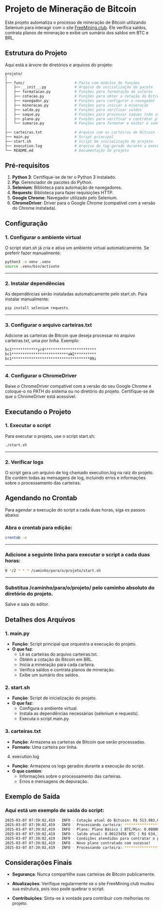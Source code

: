 # Projeto de Mineração de Bitcoin

Este projeto automatiza o processo de mineração de Bitcoin utilizando Selenium para interagir com o site [FreeMining.club](https://www.freemining.club). Ele verifica saldos, contrata planos de mineração e exibe um sumário dos saldos em BTC e BRL.



## Estrutura do Projeto
Aqui está a árvore de diretórios e arquivos do projeto:

```bash
projeto/
│
├── func/                       # Pasta com módulos de funções
│   ├── __init__.py             # Arquivo de inicialização do pacote
│   ├── formatacao.py           # Funções para formatação de valores
│   ├── cotacao.py              # Funções para obter a cotação do Bitcoin
│   ├── navegador.py            # Funções para configurar o navegador
│   ├── mineracao.py            # Funções para iniciar a mineração
│   ├── saldo.py                # Funções para verificar saldos
│   ├── saque.py                # Funções para processar saques (não implementado)
│   ├── plano.py                # Funções para verificar e contratar planos
│   └── sumario.py              # Funções para formatar e exibir o sumário
│
├── carteiras.txt               # Arquivo com as carteiras de Bitcoin (uma por linha)
├── main.py                     # Script principal
├── start.sh                    # Script de inicialização do projeto
├── execution.log               # Arquivo de log gerado durante a execução
└── README.md                   # Documentação do projeto
```

## Pré-requisitos
1. **Python 3**: Certifique-se de ter o Python 3 instalado.
2. **Pip**: Gerenciador de pacotes do Python.
3. **Selenium**: Biblioteca para automação de navegadores.
4. **Requests**: Biblioteca para fazer requisições HTTP.
5. **Google Chrome**: Navegador utilizado pelo Selenium.
6. **ChromeDriver**: Driver para o Google Chrome (compatível com a versão do Chrome instalada).


## Configuração
### 1. Configurar o ambiente virtual
O script start.sh já cria e ativa um ambiente virtual automaticamente. Se preferir fazer manualmente:

```bash
python3 -m venv .venv
source .venv/bin/activate
```

---

### 2. Instalar dependências
As dependências serão instaladas automaticamente pelo start.sh. Para instalar manualmente:

```bash
pip install selenium requests
```

---

### 3. Configurar o arquivo carteiras.txt
Adicione as carteiras de Bitcoin que deseja processar no arquivo carteiras.txt, uma por linha. Exemplo:

```bash
bc1************yr4************************
bc1**************************aW2**********
bc1************************************09i
```

---

### 4. Configurar o ChromeDriver
Baixe o ChromeDriver compatível com a versão do seu Google Chrome e coloque-o no PATH do sistema ou no diretório do projeto. Certifique-se de que o ChromeDriver está acessível.

## Executando o Projeto
### 1. Executar o script
Para executar o projeto, use o script start.sh:

```bash
./start.sh
```

---

### 2. Verificar logs
O script gera um arquivo de log chamado execution.log na raiz do projeto. Ele contém todas as mensagens de log, incluindo erros e informações sobre o processamento das carteiras.

## Agendando no Crontab
Para agendar a execução do script a cada duas horas, siga os passos abaixo:

### Abra o crontab para edição:

```bash
crontab -e
```

---

### Adicione a seguinte linha para executar o script a cada duas horas:

```bash
0 */2 * * * /caminho/para/o/projeto/start.sh
```

---

### Substitua /caminho/para/o/projeto/ pelo caminho absoluto do diretório do projeto.

Salve e saia do editor.

## Detalhes dos Arquivos
### 1. main.py
* **Função**: Script principal que orquestra a execução do projeto.
* **O que faz**:
    * Lê as carteiras do arquivo carteiras.txt.
    * Obtém a cotação do Bitcoin em BRL.
    * Inicia a mineração para cada carteira.
    * Verifica saldos e contrata planos de mineração.
    * Exibe um sumário dos saldos.

### 2. start.sh
* **Função**: Script de inicialização do projeto.
* **O que faz**:
    * Configura o ambiente virtual.
    * Instala as dependências necessárias (selenium e requests).
    * Executa o script main.py.

### 3. carteiras.txt
* **Função**: Armazena as carteiras de Bitcoin que serão processadas.
* **Formato**: Uma carteira por linha.

4. execution.log
* **Função**: Armazena os logs gerados durante a execução do script.
* **O que contém**:
    * Informações sobre o processamento das carteiras.
    * Erros e mensagens de depuração.

## Exemplo de Saída
### Aqui está um exemplo de saída do script:

```bash
2025-03-07 07:39:02,419 - INFO - Cotação atual do Bitcoin: R$ 513.983,00 BRL
2025-03-07 07:39:02,419 - INFO - Processando carteira: ******************************************
2025-03-07 07:39:02,419 - INFO - Plano: Plano Básico | BTC/Min: 0.00000050 | BTC/Day: 0.00072000
2025-03-07 07:39:02,419 - INFO - Saldo atual: 0.00123456 BTC | R$ 634,12 BRL
2025-03-07 07:39:02,419 - INFO - Condições atendidas para contratar o próximo plano: BTC/Min = 0.00000200, BTC/Day = 0.00288
2025-03-07 07:39:02,419 - INFO - Novo plano contratado com sucesso!
2025-03-07 07:39:02,419 - INFO - Processando carteira: ******************************************
```

## Considerações Finais
* **Segurança**: Nunca compartilhe suas carteiras de Bitcoin publicamente.

* **Atualizações**: Verifique regularmente se o site FreeMining.club mudou sua estrutura, pois isso pode quebrar o script.

* **Contribuições**: Sinta-se à vontade para contribuir com melhorias no projeto.